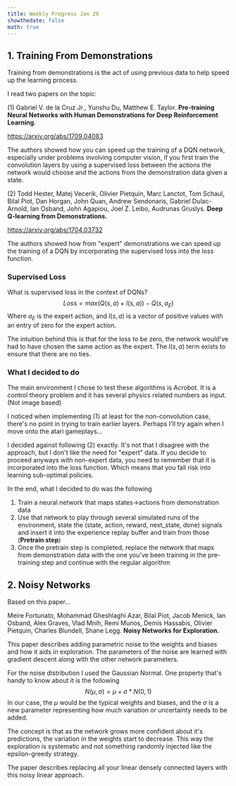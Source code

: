 ```yaml
---
title: Weekly Progress Jan 29
showthedate: false
math: true
---
```


## 1. Training From Demonstrations

Training from demonstrations is the act of using previous data to help speed up the learning process.

I read two papers on the topic:

(1) Gabriel V. de la Cruz Jr., Yunshu Du, Matthew E. Taylor. **Pre-training Neural Networks with Human Demonstrations for Deep Reinforcement Learning**.

https://arxiv.org/abs/1709.04083

The authors showed how you can speed up the training of a DQN network, especially under problems involving computer vision, if you first train the convolution layers by using a supervised loss between the actions the network would choose and the actions from the demonstration data given a state.

(2) Todd Hester, Matej Vecerik, Olivier Pietquin, Marc Lanctot, Tom Schaul, Bilal Piot, Dan Horgan, John Quan, Andrew Sendonaris, Gabriel Dulac-Arnold, Ian Osband, John Agapiou, Joel Z. Leibo, Audrunas Gruslys. **Deep Q-learning from Demonstrations.**

https://arxiv.org/abs/1704.03732

The authors showed how from "expert" demonstrations we can speed up the training of a DQN by incorporating the supervised loss into the loss function.

### Supervised Loss

What is supervised loss in the context of DQNs?
$$
Loss = max(Q(s, a)+l(s,a )) - Q(s, a_E)
$$
Where $a_E$ is the expert action, and $l(s, a)$ is a vector of positive values with an entry of zero for the expert action.

The intuition behind this is that for the loss to be zero, the network would've had to have chosen the same action as the expert. The $l(s, a)$ term exists to ensure that there are no ties.

### What I decided to do

The main environment I chose to test these algorithms is Acrobot. It is a control theory problem and it has several physics related numbers as input. (Not image based)

I noticed when implementing (1) at least for the non-convolution case, there's no point in trying to train earlier layers. Perhaps I'll try again when I move onto the atari gameplays...

I decided against following (2) exactly. It's not that I disagree with the approach, but I don't like the need for "expert" data. If you decide to proceed anyways with non-expert data, you need to remember that it is incorporated into the loss function. Which means that you fall risk into learning sub-optimal policies. 

In the end, what I decided to do was the following

1. Train a neural network that maps states->actions from demonstration data
2. Use that network to play through several simulated runs of the environment, state the (state, action, reward, next_state, done) signals and insert it into the experience replay buffer and train from those (**Pretrain step**)
3. Once the pretrain step is completed, replace the network that maps from demonstration data with the one you've been training in the pre-training step and continue with the regular algorithm



## 2. Noisy Networks

Based on this paper...

Meire Fortunato, Mohammad Gheshlaghi Azar, Bilal Piot, Jacob Menick, Ian Osband, Alex Graves, Vlad Mnih, Remi Munos, Demis Hassabis, Olivier Pietquin, Charles Blundell, Shane Legg. **Noisy Networks for Exploration.**

This paper describes adding parametric noise to the weights and biases and how it aids in exploration. The parameters of the noise are learned with gradient descent along with the other network parameters.



For the noise distribution I used the Gaussian Normal. One property that's handy to know about it is the following
$$
N(\mu, \sigma) = \mu + \sigma*N(0, 1)
$$
In our case, the $\mu$ would be the typical weights and biases, and the $\sigma$ is a new parameter representing how much variation or uncertainty needs to be added.

The concept is that as the network grows more confident about it's predictions, the variation in the weights start to decrease. This way the exploration is systematic and not something randomly injected like the epsilon-greedy strategy.

The paper describes replacing all your linear densely connected layers with this noisy linear approach.
